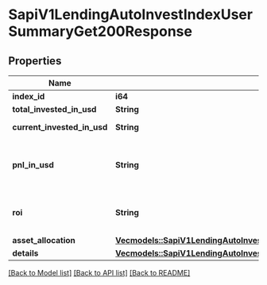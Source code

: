 # SapiV1LendingAutoInvestIndexUserSummaryGet200Response

## Properties

Name | Type | Description | Notes
------------ | ------------- | ------------- | -------------
**index_id** | **i64** |  | 
**total_invested_in_usd** | **String** |  | 
**current_invested_in_usd** | **String** | current invest | 
**pnl_in_usd** | **String** | PNL of the plan in USD based on current amount | 
**roi** | **String** | ROI of the plan based on current amount | 
**asset_allocation** | [**Vec<models::SapiV1LendingAutoInvestIndexUserSummaryGet200ResponseAssetAllocationInner>**](_sapi_v1_lending_auto_invest_index_user_summary_get_200_response_assetAllocation_inner.md) |  | 
**details** | [**Vec<models::SapiV1LendingAutoInvestIndexUserSummaryGet200ResponseDetailsInner>**](_sapi_v1_lending_auto_invest_index_user_summary_get_200_response_details_inner.md) |  | 

[[Back to Model list]](../README.md#documentation-for-models) [[Back to API list]](../README.md#documentation-for-api-endpoints) [[Back to README]](../README.md)


